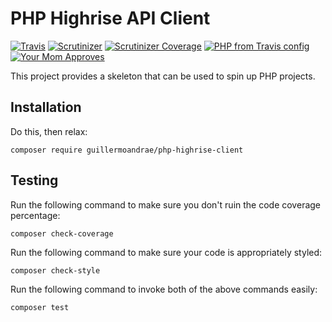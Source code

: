 # PHP Highrise API Client
[![Travis](https://img.shields.io/travis/guillermoandrae/php-highrise-client.svg?style=flat-square)](https://travis-ci.org/guillermoandrae/php-highrise-client) [![Scrutinizer](https://img.shields.io/scrutinizer/g/guillermoandrae/php-highrise-client.svg?style=flat-square)](https://scrutinizer-ci.com/g/guillermoandrae/php-highrise-client/) [![Scrutinizer Coverage](https://img.shields.io/scrutinizer/coverage/g/guillermoandrae/php-highrise-client.svg?style=flat-square)](https://scrutinizer-ci.com/g/guillermoandrae/php-highrise-client/) [![PHP from Travis config](https://img.shields.io/travis/php-v/guillermoandrae/php-highrise-client.svg?style=flat-square)](https://travis-ci.org/guillermoandrae/php-highrise-client)
 [![Your Mom Approves](https://img.shields.io/badge/approved%20by-your%20mom-green.svg?style=flat-square)](https://guillermoandraefisher.com)

This project provides a skeleton that can be used to spin up PHP projects. 

## Installation
Do this, then relax:
```
composer require guillermoandrae/php-highrise-client
```

## Testing
Run the following command to make sure you don't ruin the code coverage percentage:
```
composer check-coverage
```

Run the following command to make sure your code is appropriately styled:
```
composer check-style
```

Run the following command to invoke both of the above commands easily:
```
composer test
```
